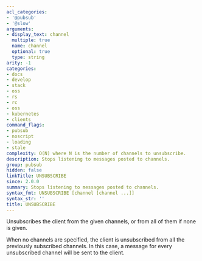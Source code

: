 ```yaml
---
acl_categories:
- '@pubsub'
- '@slow'
arguments:
- display_text: channel
  multiple: true
  name: channel
  optional: true
  type: string
arity: -1
categories:
- docs
- develop
- stack
- oss
- rs
- rc
- oss
- kubernetes
- clients
command_flags:
- pubsub
- noscript
- loading
- stale
complexity: O(N) where N is the number of channels to unsubscribe.
description: Stops listening to messages posted to channels.
group: pubsub
hidden: false
linkTitle: UNSUBSCRIBE
since: 2.0.0
summary: Stops listening to messages posted to channels.
syntax_fmt: UNSUBSCRIBE [channel [channel ...]]
syntax_str: ''
title: UNSUBSCRIBE
---
```

Unsubscribes the client from the given channels, or from all of them if none is
given.

When no channels are specified, the client is unsubscribed from all the
previously subscribed channels.
In this case, a message for every unsubscribed channel will be sent to the
client.
